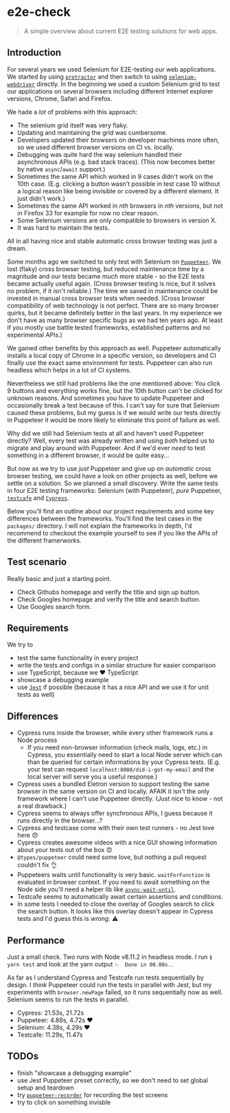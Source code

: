 # e2e-check

> A simple overview about current E2E testing solutions for web apps.

## Introduction

For several years we used Selenium for E2E-testing our web applications. We started by using [`protractor`](https://www.protractortest.org) and then switch to using [`selenium-webdriver`](https://github.com/SeleniumHQ/selenium/tree/master/javascript/node/selenium-webdriver) directly. In the beginning we used a custom Selenium grid to test our applications on several browsers including different Internet explorer versions, Chrome, Safari and Firefox.

We hade a _lot_ of problems with this approach:
- The selenium grid itself was very flaky.
- Updating and maintaining the grid was cumbersome.
- Developers updated their browsers on developer machines more often, so we used different browser versions on CI vs. locally.
- Debugging was quite hard the way selenium handled their asynchronous APIs (e.g. bad stack traces). (This now becomes better by native `async`/`await` support.) 
- Sometimes the same API which worked in 9 cases didn't work on the 10th case. (E.g. clicking a button wasn't possible in test case 10 without a logical reason like being invisible or covered by a different element. It just didn't work.)
- Sometimes the same API worked in _nth_ browsers in _nth_ versions, but not in Firefox 33 for example for now no clear reason.
- Some Selenium versions are only compatible to browsers in version X.
- It was hard to maintain the tests.

All in all having nice and stable automatic cross browser testing was just a dream.

Some months ago we switched to only test with Selenium on [`Puppeteer`](https://github.com/GoogleChrome/puppeteer). We lost (flaky) cross browser testing, but reduced maintenance time by a magnitude and our tests became _much_ more stable - so the E2E tests became actually useful again. (Cross browser testing is nice, but it solves no problem, if it isn't reliable.) The time we saved in maintenance could be invested in manual cross browser tests when needed. (Cross browser compatibility of web technology is not perfect. There are so many browser quirks, but it became definitely better in the last years. In my experience we don't have as many browser specific bugs as we had ten years ago. At least if you mostly use battle tested frameworks, established patterns and no experimental APIs.)

We gained other benefits by this approach as well. Puppeteer automatically installs a local copy of Chrome in a specific version, so developers and CI finally use the exact same environment for tests. Puppeteer can also run headless which helps in a lot of CI systems.

Nevertheless we still had problems like the one mentioned above: You click 9 buttons and everything works fine, but the 10th button can't be clicked for unknown reasons. And sometimes you have to update Puppeteer and occasionally break a test because of this. I can't say for sure that Selenium caused these problems, but my guess is if we would write our tests directly in Puppeteer it would be more likely to eliminate this point of failure as well. 

Why did we still had Selenium tests at all and haven't used Puppeteer directly? Well, every test was already written and using _both_ helped us to migrate and play around with Puppeteer. And if we'd ever _need_ to test something in a different browser, it would be quite easy...

But now as we try to use _just_ Puppeteer and give up on _automatic_ cross browser testing, we could have a look on other projects as well, before we settle on a solution. So we planned a small discovery. Write the same tests in four E2E testing frameworks: Selenium (with Puppeteer), _pure_ Puppeteer, [`testcafe`](https://github.com/DevExpress/testcafe) and [`Cypress`](https://www.cypress.io/).

Below you'll find an outline about our project requirements and some key differences between the frameworks. You'll find the test cases in the `packages/` directory. I will not explain the frameworks in depth, I'd recommend to checkout the example yourself to see if you like the APIs of the different framerworks.

## Test scenario

Really basic and just a starting point.
- Check Githubs homepage and verify the title and sign up button.
- Check Googles homepage and verify the title and search button.
- Use Googles search form.

## Requirements

We try to
- test the same functionality in every project
- write the tests and configs in a similar structure for easier comparison
- use TypeScript, because we ️❤️ TypeScript
- showcase a debugging example
- use [`Jest`](https://facebook.github.io/jest/) if possible (because it has a nice API and we use it for unit tests as well)

## Differences

- Cypress runs inside the browser, while every other framework runs a Node process
  - If you need non-browser information (check mails, logs, etc.) in Cypress, you essentially need to start a local Node server which can than be queried for certain informations by your Cypress tests. (E.g. your test can request `localhost:8080/did-i-got-my-email` and the local server will serve you a useful response.)
- Cypress uses a bundled Eletron version to support testing the same browser in the same version on CI and locally. AFAIK it isn't the only framework where I can't use Puppeteer directly. (Just nice to know - not a real drawback.)
- Cypress seems to always offer synchronous APIs, I guess because it runs directly in the browser...?
- Cypress and testcase come with their own test runners - no Jest love here 😞
- Cypress creates awesome videos with a nice GUI showing information about your tests out of the box 😍
- `@types/puppeteer` could need some love, but nothing a pull request couldn't fix 👌 
- Puppeteers waits until functionality is very basic. `waitForFunction` is evaluated in browser context. If you need to await something on the Node side you'll need a helper lib like [`async-wait-until`](https://github.com/devlato/waitUntil).
- Testcafe seems to automatically await certain assertions and conditions.
- In some tests I needed to close the overlay of Googles search to click the search button. It looks like this overlay doesn't appear in Cypress tests and I'd guess this is _wrong_. ⚠️ 

## Performance

Just a small check. Two runs with Node v8.11.2 in headless mode. I run `$ yarn test` and look at the yarn output `✨  Done in 00.00s.`.

As far as I understand Cypress and Testcafe run tests sequentially by design. I _think_ Puppeteer could run the tests in parallel with Jest, but my experiments with `browser.newPage` failed, so it runs sequentially now as well. Selenium seems to run the tests in parallel.

- Cypress: 21.53s, 21.72s
- Puppeteer: 4.88s, 4.72s ❤️
- Selenium: 4.38s, 4.29s ❤️
- Testcafe: 11.29s, 11.47s

## TODOs

- finish "showcase a debugging example"
- use Jest Puppeteer preset correctly, so we don't need to set global setup and teardown
- try [`puppeteer-recorder`](https://www.npmjs.com/package/puppeteer-recorder) for recording the test screens
- try to click on something invisble